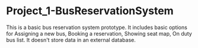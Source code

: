 # Project_1-BusReservationSystem
This is a basic bus reservation system prototype. It includes basic options for Assigning a new bus, Booking a reservation, Showing seat map, On duty bus list. It doesn't store data in an external database.
